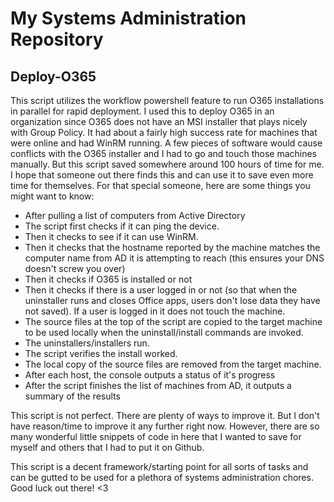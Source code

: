 # My Systems Administration Repository

## Deploy-O365
This script utilizes the workflow powershell feature to run O365 installations in parallel for rapid deployment. I used this to deploy O365 in an organization since O365 does not have an MSI installer that plays nicely with Group Policy. It had about a fairly high success rate for machines that were online and had WinRM running. A few pieces of software would cause conflicts with the O365 installer and I had to go and touch those machines manually. But this script saved somewhere around 100 hours of time for me. I hope that someone out there finds this and can use it to save even more time for themselves. For that special someone, here are some things you might want to know:

* After pulling a list of computers from Active Directory
* The script first checks if it can ping the device.
* Then it checks to see if it can use WinRM.
* Then it checks that the hostname reported by the machine matches the computer name from AD it is attempting to reach (this ensures your DNS doesn't screw you over)
* Then it checks if O365 is installed or not
* Then it checks if there is a user logged in or not (so that when the uninstaller runs and closes Office apps, users don't lose data they have not saved). If a user is logged in it does not touch the machine.
* The source files at the top of the script are copied to the target machine to be used locally when the uninstall/install commands are invoked.
* The uninstallers/installers run.
* The script verifies the install worked.
* The local copy of the source files are removed from the target machine.
* After each host, the console outputs a status of it's progress
* After the script finishes the list of machines from AD, it outputs a summary of the results

This script is not perfect. There are plenty of ways to improve it. But I don't have reason/time to improve it any further right now. However, there are so many wonderful little snippets of code in here that I wanted to save for myself and others that I had to put it on Github.

This script is a decent framework/starting point for all sorts of tasks and can be gutted to be used for a plethora of systems administration chores. Good luck out there! <3
